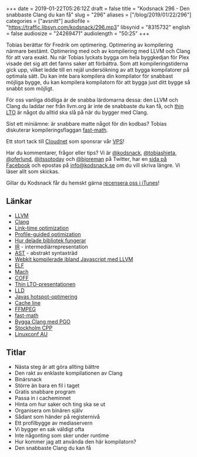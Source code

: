 +++
date = 2019-01-22T05:26:12Z
draft = false
title = "Kodsnack 296 - Den snabbaste Clang du kan få"
slug = "296"
aliases = ["/blog/2019/01/22/296"]
categories = ["avsnitt"]
audiofile = "https://traffic.libsyn.com/kodsnack/296.mp3"
libsynid = "8315732"
english = false
audiosize = "24269471"
audiolength = "50:25"
+++

Tobias berättar för Fredrik om optimering. Optimering av kompilering närmare bestämt. Optimering med och av kompilering med LLVM och Clang för att vara exakt. Nu när Tobias lyckats bygga om hela byggkedjan för Plex visade det sig att det fanns saker att förbättra. Som att kompileringstiderna gick upp, vilket ledde till en rejäl undersökning av att bygga kompilatorer på optimala sätt. Du kan inte bara kompilera din kompilator för snabbast möjliga bygge, du kan kompilera kompilatorn för att bygga just ditt bygge så snabbt som möjligt.

För oss vanliga dödliga är de snabba lärdomarna dessa: den LLVM och Clang du laddar ner från llvm.org är inte de snabbaste du kan få, och [thin LTO](https://www.youtube.com/watch?v=p9nH2vZ2mNo) är något du alltid ska slå på när du bygger med Clang.

Sist ett miniämne: är snabbare matte något för din kodbas? Tobias diskuterar kompileringsflaggan [fast-math](https://scicomp.stackexchange.com/questions/20867/what-does-ffast-math-do).

Ett stort tack till [Cloudnet](http://www.cloudnet.se) som sponsrar vår [VPS](http://en.wikipedia.org/wiki/Virtual_private_server)!

Har du kommentarer, frågor eller tips? Vi är [@kodsnack](https://www.twitter.com/kodsnack), [@tobiashieta](https://www.twitter.com/tobiashieta), [@oferlund](https://www.twitter.com/oferlund), [@itssotoday](https://twitter.com/itssotoday) och [@bjoreman](https://www.twitter.com/bjoreman) på Twitter, har en [sida på Facebook](https://www.facebook.com/kodsnack) och epostas på [info@kodsnack.se](mailto:info@kodsnack.se) om du vill skriva längre. Vi läser allt som skickas.

Gillar du Kodsnack får du hemskt gärna [recensera oss i iTunes](http://itunes.apple.com/se/podcast/kodsnack/id561631498?l=en)!

## Länkar ##
* [LLVM](https://en.wikipedia.org/wiki/LLVM)
* [Clang](https://en.wikipedia.org/wiki/Clang)
* [Link-time optimization](https://en.wikipedia.org/wiki/Interprocedural_optimization)
* [Profile-guided optimization](https://en.wikipedia.org/wiki/Profile-guided_optimization)
* [Hur delade bibliotek fungerar](https://kodsnack.se/278/)
* [IR](https://en.wikipedia.org/wiki/Intermediate_representation) - intermediärrepresentation
* [AST](https://en.wikipedia.org/wiki/Abstract_syntax_tree) - abstrakt syntaxträd
* [Webkit kompilerade ibland Javascript med LLVM](https://webkit.org/blog/3362/introducing-the-webkit-ftl-jit/)
* [ELF](https://en.wikipedia.org/wiki/Executable_and_Linkable_Format)
* [Mach](https://en.wikipedia.org/wiki/Mach_%28kernel%29)
* [COFF](https://en.wikipedia.org/wiki/COFF)
* [Thin LTO-presentationen](https://www.youtube.com/watch?v=p9nH2vZ2mNo)
* [LLD](https://lld.llvm.org/)
* [Javas hotspot-optimering](https://stackoverflow.com/questions/7854808/hotspot-jit-optimizations)
* [Cache line](https://stackoverflow.com/questions/3928995/how-do-cache-lines-work)
* [FFMPEG](https://ffmpeg.org/)
* [fast-math](https://scicomp.stackexchange.com/questions/20867/what-does-ffast-math-do)
* [Bygga Clang med PGO](https://llvm.org/docs/HowToBuildWithPGO.html)
* [Stockholm CPP](https://www.meetup.com/StockholmCpp/)
* [Linuxconf AU](https://linux.conf.au/)

## Titlar ##
* Nästa steg är att göra allting bättre
* Den rakt av enklaste kompilationen av Clang
* Binärsnack
* Större än bara en fil i taget
* Gratis snabbare program
* Passa in i cacheminnet
* Hinta om hur saker och ting ska se ut
* Organisera om binären själv
* Sådant som händer på registernivå
* Ett profilbygge av mediaservern
* Vi bygger en sak väldigt ofta
* Inte någonting som sker under runtime
* Hur kommer jag att använda den här kompilatorn?
* Den snabbaste Clang du kan få